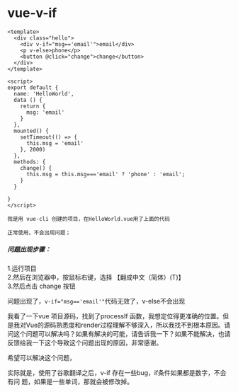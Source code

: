 # vue-v-if


```
<template>
  <div class="hello">
    <div v-if="msg=='email'">email</div>
    <p v-else>phone</p>
    <button @click="change">change</button>
  </div>
</template>

<script>
export default {
  name: 'HelloWorld',
  data () {
    return {
      msg: 'email'
    }
  },
  mounted() {
    setTimeout(() => {
      this.msg = 'email'
    }, 2000)
  },
  methods: {
    change() {
      this.msg = this.msg==='email' ? 'phone' : 'email';
    }
  }

}
</script>
```

```
我是用 vue-cli 创建的项目，在HelloWorld.vue用了上面的代码

正常使用，不会出现问题；
```

##### 问题出现步骤：  


1.运行项目  
2.然后在浏览器中，按鼠标右键，选择 【翻成中文（简体）(T)】  
3.然后点击 change 按钮  

问题出现了，`v-if="msg=='email'"`代码无效了，v-else不会出现  

我看了一下vue 项目源码，找到了processIf 函数，我想定位得更准确的位置。但是我对Vue的源码熟悉度和render过程理解不够深入，所以我找不到根本原因。请问这个问题可以解决吗？如果有解决的可能，请告诉我一下？如果不能解决，也请反馈给我一下这个导致这个问题出现的原因，非常感谢。

希望可以解决这个问题，

实际就是，使用了谷歌翻译之后，v-if 存在一些bug，if条件如果都是数字，不会有问
题，如果是一些单词，那就会被修改掉。
